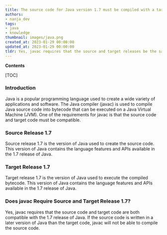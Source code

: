 ```yaml
---
title: The source code for Java version 1.7 must be compiled with a target release of version 1.7
authors:
- nanja_dev
tags:
- java
- knowledge
thumbnail: images/java.png
created_at: 2023-01-29 00:00:00
updated_at: 2023-01-29 00:00:00
tldr: Yes, javac requires that the source and target releases be the same in order to compile a program.
---
```


**Contents**

[TOC]

### Introduction
Java is a popular programming language used to create a wide variety of applications and software. The Java compiler (javac) is used to compile Java source code into bytecode that can be executed on a Java Virtual Machine (JVM). One of the requirements for javac is that the source code and target code must be compatible.

### Source Release 1.7
Source release 1.7 is the version of Java used to create the source code. This version of Java contains the language features and APIs available in the 1.7 release of Java.

### Target Release 1.7
Target release 1.7 is the version of Java used to execute the compiled bytecode. This version of Java contains the language features and APIs available in the 1.7 release of Java.

### Does javac Require Source and Target Release 1.7?
Yes, javac requires that the source code and target code are both compatible with the 1.7 release of Java. If the source code is written in a later version of Java than the target code, javac will not be able to compile the source code.
